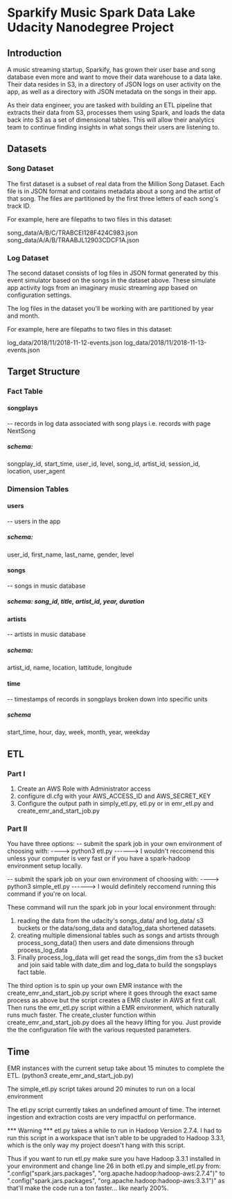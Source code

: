 # Sparkify Music Spark Data Lake Udacity Nanodegree Project

## Introduction
A music streaming startup, Sparkify, has grown their user base and song database even more and want to move their data warehouse to a data lake. Their data resides in S3, in a directory of JSON logs on user activity on the app, as well as a directory with JSON metadata on the songs in their app.

As their data engineer, you are tasked with building an ETL pipeline that extracts their data from S3, processes them using Spark, and loads the data back into S3 as a set of dimensional tables. This will allow their analytics team to continue finding insights in what songs their users are listening to.

## Datasets

### Song Dataset
The first dataset is a subset of real data from the Million Song Dataset. Each file is in JSON format and contains metadata about a song and the artist of that song. The files are partitioned by the first three letters of each song's track ID.

For example, here are filepaths to two files in this dataset:

song_data/A/B/C/TRABCEI128F424C983.json
song_data/A/A/B/TRAABJL12903CDCF1A.json

### Log Dataset
The second dataset consists of log files in JSON format generated by this event simulator based on the songs in the dataset above. These simulate app activity logs from an imaginary music streaming app based on configuration settings.

The log files in the dataset you'll be working with are partitioned by year and month. 

For example, here are filepaths to two files in this dataset:

log_data/2018/11/2018-11-12-events.json
log_data/2018/11/2018-11-13-events.json

## Target Structure

### Fact Table

#### songplays

-- records in log data associated with song plays i.e. records with page NextSong

##### schema: 
songplay_id, start_time, user_id, level, song_id, artist_id, session_id, location, user_agent

### Dimension Tables

#### users
-- users in the app
##### schema:
user_id, first_name, last_name, gender, level

#### songs
-- songs in music database
##### schema: song_id, title, artist_id, year, duration

#### artists
-- artists in music database
##### schema:
artist_id, name, location, lattitude, longitude

#### time
-- timestamps of records in songplays broken down into specific units
##### schema
start_time, hour, day, week, month, year, weekday

## ETL

### Part I
1. Create an AWS Role with Administrator access
2. configure dl.cfg with your AWS_ACCESS_ID and AWS_SECRET_KEY
3. Configure the output path in simply_etl.py, etl.py or in emr_etl.py and create_emr_and_start_job.py

### Part II
You have three options:
-- submit the spark job in your own environment of choosing with:
----> python3 etl.py
------> I wouldn't reccomend this unless your computer is very fast or if you have a spark-hadoop environment setup locally.

-- submit the spark job on your own environment of choosing with:
----> python3 simple_etl.py
------> I would definitely reccomend running this command if you're on local.

These command will run the spark job in your local environment through:
1. reading the data from the udacity's songs_data/ and log_data/ s3 buckets or the data/song_data and data/log_data shortened datasets.
2. creating multiple dimensional tables such as songs and artists through process_song_data() then users and date dimensions through process_log_data
3. Finally process_log_data will get read the songs_dim from the s3 bucket and join said table with date_dim and log_data to build the songsplays fact table.

The third option is to spin up your own EMR instance with the create_emr_and_start_job.py script where it goes through the exact same process as above but the script creates a EMR cluster in AWS at first call.  Then runs the emr_etl.py script within a EMR environment, which naturally runs much faster.  The create_cluster function within create_emr_and_start_job.py does all the heavy lifting for you.  Just provide the the configuration file with the various requested parameters.

## Time

EMR instances with the current setup take about 15 minutes to complete the ETL. (python3 create_emr_and_start_job.py)

The simple_etl.py script takes around 20 minutes to run on a local environment

The etl.py script currently takes an undefined amount of time.  The internet ingestion and extraction costs are very impactful on performance.

*** Warning ***
etl.py takes a while to run in Hadoop Version 2.7.4.  I had to run this script in a workspace that isn't able to be upgraded to Hadoop 3.3.1, which is the only way my project doesn't hang with this script.

Thus if you want to run etl.py make sure you have Hadoop 3.3.1 installed in your environment and change line 26 in both etl.py and simple_etl.py from: ".config("spark.jars.packages", "org.apache.hadoop:hadoop-aws:2.7.4")" to ".config("spark.jars.packages", "org.apache.hadoop:hadoop-aws:3.3.1")" as that'll make the code run a ton faster... like nearly 200%.
